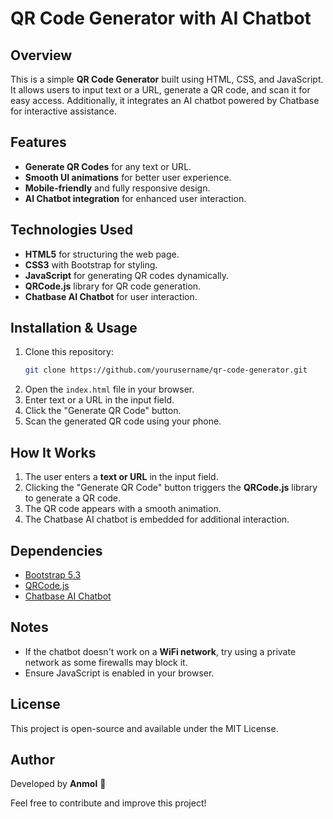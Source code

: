 # QR Code Generator with AI Chatbot

## Overview
This is a simple **QR Code Generator** built using HTML, CSS, and JavaScript. It allows users to input text or a URL, generate a QR code, and scan it for easy access. Additionally, it integrates an AI chatbot powered by Chatbase for interactive assistance.

## Features
- **Generate QR Codes** for any text or URL.
- **Smooth UI animations** for better user experience.
- **Mobile-friendly** and fully responsive design.
- **AI Chatbot integration** for enhanced user interaction.

## Technologies Used
- **HTML5** for structuring the web page.
- **CSS3** with Bootstrap for styling.
- **JavaScript** for generating QR codes dynamically.
- **QRCode.js** library for QR code generation.
- **Chatbase AI Chatbot** for user interaction.

## Installation & Usage
1. Clone this repository:
   ```sh
   git clone https://github.com/yourusername/qr-code-generator.git
   ```
2. Open the `index.html` file in your browser.
3. Enter text or a URL in the input field.
4. Click the "Generate QR Code" button.
5. Scan the generated QR code using your phone.

## How It Works
1. The user enters a **text or URL** in the input field.
2. Clicking the "Generate QR Code" button triggers the **QRCode.js** library to generate a QR code.
3. The QR code appears with a smooth animation.
4. The Chatbase AI chatbot is embedded for additional interaction.

## Dependencies
- [Bootstrap 5.3](https://getbootstrap.com/)
- [QRCode.js](https://davidshimjs.github.io/qrcodejs/)
- [Chatbase AI Chatbot](https://www.chatbase.co/)

## Notes
- If the chatbot doesn't work on a **WiFi network**, try using a private network as some firewalls may block it.
- Ensure JavaScript is enabled in your browser.

## License
This project is open-source and available under the MIT License.

## Author
Developed by **Anmol** 🚀

Feel free to contribute and improve this project!

